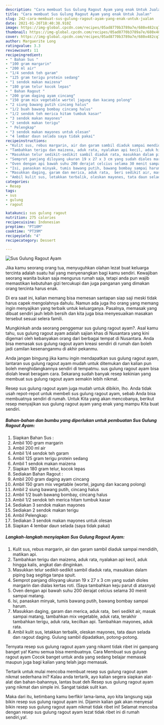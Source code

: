 ```yaml
---
description: "Cara membuat Sus Gulung Ragout Ayam yang enak Untuk Jualan"
title: "Cara membuat Sus Gulung Ragout Ayam yang enak Untuk Jualan"
slug: 242-cara-membuat-sus-gulung-ragout-ayam-yang-enak-untuk-jualan
date: 2021-01-26T18:40:38.910Z
image: https://img-global.cpcdn.com/recipes/05ad8770b3789a7e/680x482cq70/sus-gulung-ragout-ayam-foto-resep-utama.jpg
thumbnail: https://img-global.cpcdn.com/recipes/05ad8770b3789a7e/680x482cq70/sus-gulung-ragout-ayam-foto-resep-utama.jpg
cover: https://img-global.cpcdn.com/recipes/05ad8770b3789a7e/680x482cq70/sus-gulung-ragout-ayam-foto-resep-utama.jpg
author: Marguerite Long
ratingvalue: 3.3
reviewcount: 11
recipeingredient:
- " Bahan Sus "
- "100 gram margarin"
- "200 ml air"
- "1/4 sendok teh garam"
- "125 gram terigu protein sedang"
- "1 sendok makan maizena"
- "180 gram telur kocok lepas"
- " Bahan Ragout "
- "200 gram daging ayam cincang"
- "150 gram mix vegetable wortel jagung dan kacang polong"
- "2 siung bawang putih cincang halus"
- "1/2 buah bawang bombay cincang halus"
- "1/2 sendok teh merica hitam tumbuk kasar"
- "3 sendok makan mayones"
- "2 sendok makan terigu"
- " Pelengkap"
- "3 sendok makan mayones untuk olesan"
- "4 lembar daun selada saya tidak pakai"
recipeinstructions:
- "Kulit sus, rebus margarin, air dan garam sambil diaduk sampai mendidih, matikan api."
- "Tambahkan terigu dan maizena, aduk rata, nyalakan api kecil, aduk hingga kalis, angkat dan dinginkan."
- "Masukkan telur sedikit-sedikit sambil diaduk rata, masukkan dalam piping bag segitiga tanpa spuit."
- "Semprot panjang diloyang ukuran 19 x 27 x 3 cm yang sudah dioles margarin dan dialas kertas roti. (Saya tambahkan keju parut di atasnya)"
- "Oven dengan api bawah suhu 200 derajat celcius selama 30 menit sampai matang."
- "Isi, panaskan minyak, tumis bawang putih, bawang bombay sampai harum."
- "Masukkan daging, garam dan merica, aduk rata,  beri sedikit air, masak sampai matang, tambahkan mix vegetable, aduk rata, terakhir tambahkan terigu, aduk rata, kecilkan api. Tambahkan mayones, aduk rata."
- "Ambil kulit sus, letakkan terbalik, oleskan mayones, tata daun selada dan ragout daging. Gulung sambil dipadatkan, potong-potong."
categories:
- Resep
tags:
- sus
- gulung
- ragout

katakunci: sus gulung ragout 
nutrition: 275 calories
recipecuisine: Indonesian
preptime: "PT10M"
cooktime: "PT39M"
recipeyield: "4"
recipecategory: Dessert

---
```



![Sus Gulung Ragout Ayam](https://img-global.cpcdn.com/recipes/05ad8770b3789a7e/680x482cq70/sus-gulung-ragout-ayam-foto-resep-utama.jpg)

Jika kamu seorang orang tua, menyuguhkan olahan lezat buat keluarga tercinta adalah suatu hal yang menyenangkan bagi kamu sendiri. Kewajiban seorang  wanita bukan saja mengurus rumah saja, tetapi anda pun wajib memastikan kebutuhan gizi tercukupi dan juga panganan yang dimakan orang tercinta harus enak.

Di era  saat ini, kalian memang bisa memesan santapan siap saji meski tidak harus capek mengolahnya dahulu. Namun ada juga lho orang yang memang ingin menyajikan yang terbaik untuk keluarganya. Pasalnya, memasak yang dibuat sendiri jauh lebih bersih dan kita juga bisa menyesuaikan masakan tersebut sesuai selera famili. 



Mungkinkah anda seorang penggemar sus gulung ragout ayam?. Asal kamu tahu, sus gulung ragout ayam adalah sajian khas di Nusantara yang kini digemari oleh kebanyakan orang dari berbagai tempat di Nusantara. Anda bisa memasak sus gulung ragout ayam kreasi sendiri di rumah dan boleh jadi camilan kesenanganmu di akhir pekanmu.

Anda jangan bingung jika kamu ingin mendapatkan sus gulung ragout ayam, lantaran sus gulung ragout ayam mudah untuk ditemukan dan kalian pun boleh menghidangkannya sendiri di tempatmu. sus gulung ragout ayam bisa diolah lewat beragam cara. Sekarang sudah banyak resep kekinian yang membuat sus gulung ragout ayam semakin lebih nikmat.

Resep sus gulung ragout ayam juga mudah untuk dibikin, lho. Anda tidak usah repot-repot untuk membeli sus gulung ragout ayam, sebab Anda bisa membuatnya sendiri di rumah. Untuk Kita yang akan mencobanya, berikut resep menyajikan sus gulung ragout ayam yang enak yang mampu Kita buat sendiri.

<!--inarticleads1-->

##### Bahan-bahan dan bumbu yang diperlukan untuk pembuatan Sus Gulung Ragout Ayam:

1. Siapkan  Bahan Sus :
1. Ambil 100 gram margarin
1. Ambil 200 ml air
1. Ambil 1/4 sendok teh garam
1. Ambil 125 gram terigu protein sedang
1. Ambil 1 sendok makan maizena
1. Siapkan 180 gram telur, kocok lepas
1. Sediakan  Bahan Ragout :
1. Ambil 200 gram daging ayam cincang
1. Ambil 150 gram mix vegetable (wortel, jagung dan kacang polong)
1. Ambil 2 siung bawang putih, cincang halus
1. Ambil 1/2 buah bawang bombay, cincang halus
1. Ambil 1/2 sendok teh merica hitam tumbuk kasar
1. Sediakan 3 sendok makan mayones
1. Sediakan 2 sendok makan terigu
1. Ambil  Pelengkap:
1. Sediakan 3 sendok makan mayones untuk olesan
1. Siapkan 4 lembar daun selada (saya tidak pakai)




<!--inarticleads2-->

##### Langkah-langkah menyiapkan Sus Gulung Ragout Ayam:

1. Kulit sus, rebus margarin, air dan garam sambil diaduk sampai mendidih, matikan api.
1. Tambahkan terigu dan maizena, aduk rata, nyalakan api kecil, aduk hingga kalis, angkat dan dinginkan.
1. Masukkan telur sedikit-sedikit sambil diaduk rata, masukkan dalam piping bag segitiga tanpa spuit.
1. Semprot panjang diloyang ukuran 19 x 27 x 3 cm yang sudah dioles margarin dan dialas kertas roti. (Saya tambahkan keju parut di atasnya)
1. Oven dengan api bawah suhu 200 derajat celcius selama 30 menit sampai matang.
1. Isi, panaskan minyak, tumis bawang putih, bawang bombay sampai harum.
1. Masukkan daging, garam dan merica, aduk rata,  beri sedikit air, masak sampai matang, tambahkan mix vegetable, aduk rata, terakhir tambahkan terigu, aduk rata, kecilkan api. Tambahkan mayones, aduk rata.
1. Ambil kulit sus, letakkan terbalik, oleskan mayones, tata daun selada dan ragout daging. Gulung sambil dipadatkan, potong-potong.




Ternyata resep sus gulung ragout ayam yang nikamt tidak ribet ini gampang banget ya! Kamu semua bisa membuatnya. Cara Membuat sus gulung ragout ayam Cocok banget untuk anda yang sedang belajar memasak maupun juga bagi kalian yang telah jago memasak.

Tertarik untuk mulai mencoba membuat resep sus gulung ragout ayam nikmat sederhana ini? Kalau anda tertarik, ayo kalian segera siapkan alat-alat dan bahan-bahannya, lantas buat deh Resep sus gulung ragout ayam yang nikmat dan simple ini. Sangat taidak sulit kan. 

Maka dari itu, ketimbang kamu berfikir lama-lama, ayo kita langsung saja bikin resep sus gulung ragout ayam ini. Dijamin kalian gak akan menyesal bikin resep sus gulung ragout ayam nikmat tidak ribet ini! Selamat mencoba dengan resep sus gulung ragout ayam lezat tidak ribet ini di rumah sendiri,ya!.

